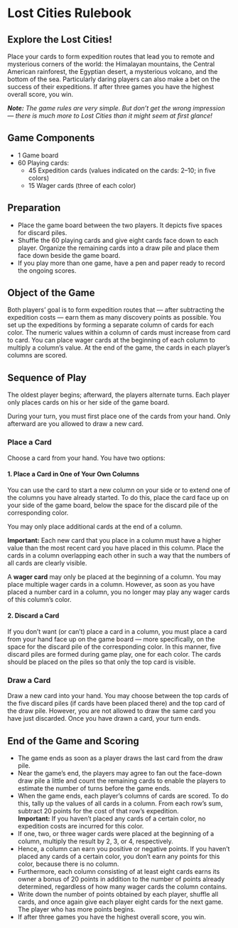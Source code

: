 # Lost Cities Rulebook

## Explore the Lost Cities!

Place your cards to form expedition routes that lead you to remote and mysterious corners of the world: the Himalayan mountains, the Central American rainforest, the Egyptian desert, a mysterious volcano, and the bottom of the sea. Particularly daring players can also make a bet on the success of their expeditions. If after three games you have the highest overall score, you win.

***Note:** The game rules are very simple. But don’t get the wrong impression — there is much more to Lost Cities than it might seem at first glance!*

## Game Components

* 1 Game board
* 60 Playing cards:
  * 45 Expedition cards (values indicated on the cards: 2–10; in five colors)
  * 15 Wager cards (three of each color)

## Preparation

* Place the game board between the two players. It depicts five spaces for discard piles.
* Shuffle the 60 playing cards and give eight cards face down to each player. Organize the remaining cards into a draw pile and place them face down beside the game board.
* If you play more than one game, have a pen and paper ready to record the ongoing scores.

## Object of the Game

Both players’ goal is to form expedition routes that — after subtracting the expedition costs — earn them as many discovery points as possible. You set up the expeditions by forming a separate column of cards for each color. The numeric values within a column of cards must increase from card to card. You can place wager cards at the beginning of each column to multiply a column’s value. At the end of the game, the cards in each player’s columns are scored.

## Sequence of Play

The oldest player begins; afterward, the players alternate turns. Each player only places cards on his or her side of the game board.

During your turn, you must first place one of the cards from your hand. Only afterward are you allowed to draw a new card.

### Place a Card

Choose a card from your hand. You have two options:

#### 1. Place a Card in One of Your Own Columns

You can use the card to start a new column on your side or to extend one of the columns you have already started. To do this, place the card face up on your side of the game board, below the space for the discard pile of the corresponding color.

You may only place additional cards at the end of a column.

**Important:** Each new card that you place in a column must have a higher value than the most recent card you have placed in this column. Place the cards in a column overlapping each other in such a way that the numbers of all cards are clearly visible.

A **wager card** may only be placed at the beginning of a column. You may place multiple wager cards in a column. However, as soon as you have placed a number card in a column, you no longer may play any wager cards of this column’s color.

#### 2. Discard a Card

If you don’t want (or can’t) place a card in a column, you must place a card from your hand face up on the game board — more specifically, on the space for the discard pile of the corresponding color. In this manner, five discard piles are formed during game play, one for each color. The cards should be placed on the piles so that only the top card is visible.

### Draw a Card

Draw a new card into your hand. You may choose between the top cards of the five discard piles (if cards have been placed there) and the top card of the draw pile. However, you are not allowed to draw the same card you have just discarded. Once you have drawn a card, your turn ends.

## End of the Game and Scoring

* The game ends as soon as a player draws the last card from the draw pile.
* Near the game’s end, the players may agree to fan out the face-down draw pile a little and count the remaining cards to enable the players to estimate the number of turns before the game ends.
* When the game ends, each player’s columns of cards are scored. To do this, tally up the values of all cards in a column. From each row’s sum, subtract 20 points for the cost of that row’s expedition.  
**Important:** If you haven’t placed any cards of a certain color, no expedition costs are incurred for this color.
* If one, two, or three wager cards were placed at the beginning of a column, multiply the result by 2, 3, or 4, respectively.
* Hence, a column can earn you positive or negative points. If you haven’t placed any cards of a certain color, you don’t earn any points for this color, because there is no column.
* Furthermore, each column consisting of at least eight cards earns its owner a bonus of 20 points in addition to the number of points already determined, regardless of how many wager cards the column contains.
* Write down the number of points obtained by each player, shuffle all cards, and once again give each player eight cards for the next game. The player who has more points begins.
* If after three games you have the highest overall score, you win.
